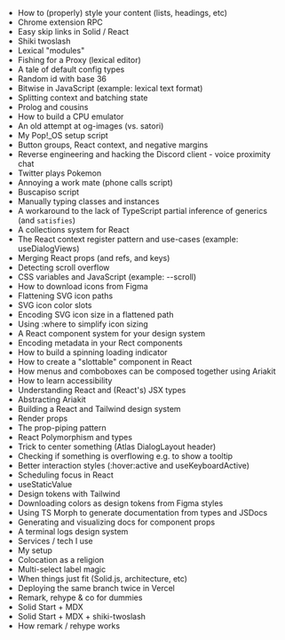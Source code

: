 - How to (properly) style your content (lists, headings, etc)
- Chrome extension RPC
- Easy skip links in Solid / React
- Shiki twoslash
- Lexical "modules"
- Fishing for a Proxy (lexical editor)
- A tale of default config types
- Random id with base 36
- Bitwise in JavaScript (example: lexical text format)
- Splitting context and batching state
- Prolog and cousins
- How to build a CPU emulator
- An old attempt at og-images (vs. satori)
- My Pop!\_OS setup script
- Button groups, React context, and negative margins
- Reverse engineering and hacking the Discord client - voice proximity chat
- Twitter plays Pokemon
- Annoying a work mate (phone calls script)
- Buscapiso script
- Manually typing classes and instances
- A workaround to the lack of TypeScript partial inference of generics (and `satisfies`)
- A collections system for React
- The React context register pattern and use-cases (example: useDialogViews)
- Merging React props (and refs, and keys)
- Detecting scroll overflow
- CSS variables and JavaScript (example: --scroll)
- How to download icons from Figma
- Flattening SVG icon paths
- SVG icon color slots
- Encoding SVG icon size in a flattened path
- Using :where to simplify icon sizing
- A React component system for your design system
- Encoding metadata in your Rect components
- How to build a spinning loading indicator
- How to create a "slottable" component in React
- How menus and comboboxes can be composed together using Ariakit
- How to learn accessibility
- Understanding React and (React's) JSX types
- Abstracting Ariakit
- Building a React and Tailwind design system
- Render props
- The prop-piping pattern
- React Polymorphism and types
- Trick to center something (Atlas DialogLayout header)
- Checking if something is overflowing e.g. to show a tooltip
- Better interaction styles (:hover:active and useKeyboardActive)
- Scheduling focus in React
- useStaticValue
- Design tokens with Tailwind
- Downloading colors as design tokens from Figma styles
- Using TS Morph to generate documentation from types and JSDocs
- Generating and visualizing docs for component props
- A terminal logs design system
- Services / tech I use
- My setup
- Colocation as a religion
- Multi-select label magic
- When things just fit (Solid.js, architecture, etc)
- Deploying the same branch twice in Vercel
- Remark, rehype & co for dummies
- Solid Start + MDX
- Solid Start + MDX + shiki-twoslash
- How remark / rehype works
